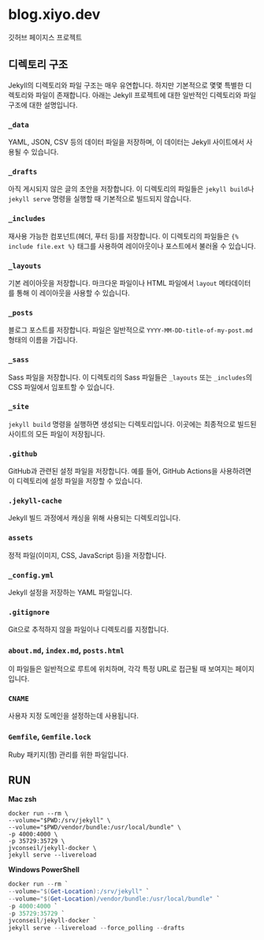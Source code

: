 # blog.xiyo.dev

깃허브 페이지스 프로젝트

## 디렉토리 구조

Jekyll의 디렉토리와 파일 구조는 매우 유연합니다. 하지만 기본적으로 몇몇 특별한 디렉토리와 파일이 존재합니다. 아래는 Jekyll 프로젝트에 대한 일반적인 디렉토리와 파일 구조에 대한 설명입니다.

### `_data`

YAML, JSON, CSV 등의 데이터 파일을 저장하며, 이 데이터는 Jekyll 사이트에서 사용될 수 있습니다.

### `_drafts`

아직 게시되지 않은 글의 초안을 저장합니다. 이 디렉토리의 파일들은 `jekyll build`나 `jekyll serve` 명령을 실행할 때 기본적으로 빌드되지 않습니다.

### `_includes`

재사용 가능한 컴포넌트(헤더, 푸터 등)를 저장합니다. 이 디렉토리의 파일들은 `{% include file.ext %}` 태그를 사용하여 레이아웃이나 포스트에서 불러올 수 있습니다.

### `_layouts`

기본 레이아웃을 저장합니다. 마크다운 파일이나 HTML 파일에서 `layout` 메타데이터를 통해 이 레이아웃을 사용할 수 있습니다.

### `_posts`

블로그 포스트를 저장합니다. 파일은 일반적으로 `YYYY-MM-DD-title-of-my-post.md` 형태의 이름을 가집니다.

### `_sass`

Sass 파일을 저장합니다. 이 디렉토리의 Sass 파일들은 `_layouts` 또는 `_includes`의 CSS 파일에서 임포트할 수 있습니다.

### `_site`

`jekyll build` 명령을 실행하면 생성되는 디렉토리입니다. 이곳에는 최종적으로 빌드된 사이트의 모든 파일이 저장됩니다.

### `.github`

GitHub과 관련된 설정 파일을 저장합니다. 예를 들어, GitHub Actions을 사용하려면 이 디렉토리에 설정 파일을 저장할 수 있습니다.

### `.jekyll-cache`

Jekyll 빌드 과정에서 캐싱을 위해 사용되는 디렉토리입니다.

### `assets`

정적 파일(이미지, CSS, JavaScript 등)을 저장합니다.

### `_config.yml`

Jekyll 설정을 저장하는 YAML 파일입니다.

### `.gitignore`

Git으로 추적하지 않을 파일이나 디렉토리를 지정합니다.

### `about.md`, `index.md`, `posts.html`

이 파일들은 일반적으로 루트에 위치하며, 각각 특정 URL로 접근될 때 보여지는 페이지입니다.

### `CNAME`

사용자 지정 도메인을 설정하는데 사용됩니다.

### `Gemfile`, `Gemfile.lock`

Ruby 패키지(젬) 관리를 위한 파일입니다.

## RUN

__Mac zsh__

```shell
docker run --rm \
--volume="$PWD:/srv/jekyll" \
--volume="$PWD/vendor/bundle:/usr/local/bundle" \
-p 4000:4000 \
-p 35729:35729 \
jvconseil/jekyll-docker \
jekyll serve --livereload
```

__Windows PowerShell__

```powershell
docker run --rm `
--volume="$(Get-Location):/srv/jekyll" `
--volume="$(Get-Location)/vendor/bundle:/usr/local/bundle" `
-p 4000:4000 `
-p 35729:35729 `
jvconseil/jekyll-docker `
jekyll serve --livereload --force_polling --drafts
```
